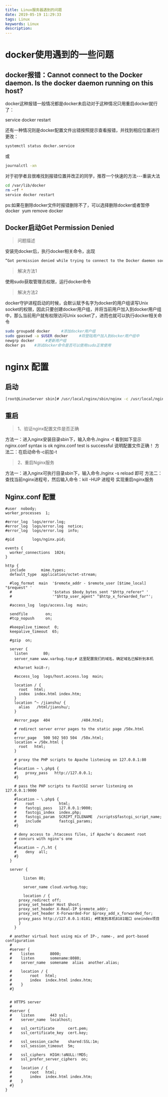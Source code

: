 ```yaml
---
title: Linux服务器遇到的问题
date: 2019-05-19 11:29:33
tags: Linux
keywords: Linux
description:
---
```


# docker使用遇到的一些问题

## docker报错：Cannot connect to the Docker daemon. Is the docker daemon running on this host?

<!-- more -->

docker这种报错一般情况都是docker未启动对于这种情况只用重启docker就行了：

service docker restart  

还有一种情况则是docker配置文件出错按照提示查看报错，并找到相应位置进行更改：
``` bash
systemctl status docker.service
```
或
``` bash
journalctl -xn
```
对于初学者且很难找到报错位置并改正的同学，推荐一个快速的方法---重装大法

``` bash
cd /var/lib/docker
rm –rf *
service docker restart
```

ps:如果在删除docker文件时报错删除不了，可以选择删除docker或者暂停docker  yum remove docker

## Docker启动Get Permission Denied

>问题描述

安装完docker后，执行docker相关命令，出现

``` bash
”Got permission denied while trying to connect to the Docker daemon socket at unix:///var/run/docker.sock: Get http://%2Fvar%2Frun%2Fdocker.sock/v1.26/images/json: dial unix /var/run/docker.sock: connect: permission denied“
```

>解决方法1

使用sudo获取管理员权限，运行docker命令

>解决方法2

docker守护进程启动的时候，会默认赋予名字为docker的用户组读写Unix socket的权限，因此只要创建docker用户组，并将当前用户加入到docker用户组中，那么当前用户就有权限访问Unix socket了，进而也就可以执行docker相关命令

``` bash
sudo groupadd docker     #添加docker用户组
sudo gpasswd -a $USER docker     #将登陆用户加入到docker用户组中
newgrp docker     #更新用户组
docker ps    #测试docker命令是否可以使用sudo正常使用
```

# nginx 配置

## 启动
``` bash
[root@LinuxServer sbin]# /usr/local/nginx/sbin/nginx -c /usr/local/nginx/conf/nginx.conf
```
## 重启

>1、验证nginx配置文件是否正确

方法一：进入nginx安装目录sbin下，输入命令./nginx -t
看到如下显示nginx.conf syntax is ok
nginx.conf test is successful
说明配置文件正确！
方法二：在启动命令-c前加-t

>2、重启Nginx服务

方法一：进入nginx可执行目录sbin下，输入命令./nginx -s reload 即可
方法二：查找当前nginx进程号，然后输入命令：kill -HUP 进程号 实现重启nginx服务

## Nginx.conf 配置

```
#user  nobody;
worker_processes  1;

#error_log  logs/error.log;
#error_log  logs/error.log  notice;
#error_log  logs/error.log  info;

#pid        logs/nginx.pid;

events {
  worker_connections  1024;
}

http {
  include       mime.types;
  default_type  application/octet-stream;

  #log_format  main  '$remote_addr - $remote_user [$time_local] "$request" '
  #                  '$status $body_bytes_sent "$http_referer" '
  #                  '"$http_user_agent" "$http_x_forwarded_for"';

  #access_log  logs/access.log  main;

  sendfile        on;
  #tcp_nopush     on;

  #keepalive_timeout  0;
  keepalive_timeout  65;

  #gzip  on;

  server {
    listen       80;
    server_name www.varbug.top;# 这里配置我们的域名，确定域名已解析到本机

    #charset koi8-r;

    #access_log  logs/host.access.log  main;

    location / {
      root   html;
      index  index.html index.htm;
    }
    location ^~ /jianshu/ {
      alias   /html/jianshu/;
    }

    #error_page  404              /404.html;

    # redirect server error pages to the static page /50x.html
    #
    error_page   500 502 503 504  /50x.html;
    location = /50x.html {
      root   html;
    }

    # proxy the PHP scripts to Apache listening on 127.0.0.1:80
    #
    #location ~ \.php$ {
    #    proxy_pass   http://127.0.0.1;
    #}

    # pass the PHP scripts to FastCGI server listening on 127.0.0.1:9000
    #
    #location ~ \.php$ {
    #    root           html;
    #    fastcgi_pass   127.0.0.1:9000;
    #    fastcgi_index  index.php;
    #    fastcgi_param  SCRIPT_FILENAME  /scripts$fastcgi_script_name;
    #    include        fastcgi_params;
    #}

    # deny access to .htaccess files, if Apache's document root
    # concurs with nginx's one
    #
    #location ~ /\.ht {
    #    deny  all;
    #}
  }

  server {

		listen 80;

		server_name cloud.varbug.top;

		location / {
      proxy_redirect off;
      proxy_set_header Host $host;
      proxy_set_header X-Real-IP $remote_addr;
      proxy_set_header X-Forwarded-For $proxy_add_x_forwarded_for;
      proxy_pass http://127.0.0.1:8181; #转发到本机8181端口 oneindex项目
	  }
	}

  # another virtual host using mix of IP-, name-, and port-based configuration
  #
  #server {
  #    listen       8000;
  #    listen       somename:8080;
  #    server_name  somename  alias  another.alias;

  #    location / {
  #        root   html;
  #        index  index.html index.htm;
  #    }
  #}


  # HTTPS server
  #
  #server {
  #    listen       443 ssl;
  #    server_name  localhost;

  #    ssl_certificate      cert.pem;
  #    ssl_certificate_key  cert.key;

  #    ssl_session_cache    shared:SSL:1m;
  #    ssl_session_timeout  5m;

  #    ssl_ciphers  HIGH:!aNULL:!MD5;
  #    ssl_prefer_server_ciphers  on;

  #    location / {
  #        root   html;
  #        index  index.html index.htm;
  #    }
  #}
}
```
